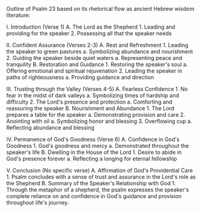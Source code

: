 Outline of Psalm 23 based on its rhetorical flow as ancient Hebrew wisdom literature:

I. Introduction (Verse 1)
   A. The Lord as the Shepherd
      1. Leading and providing for the speaker
      2. Possessing all that the speaker needs

II. Confident Assurance (Verses 2-3)
   A. Rest and Refreshment
      1. Leading the speaker to green pastures
         a. Symbolizing abundance and nourishment
      2. Guiding the speaker beside quiet waters
         a. Representing peace and tranquility
   B. Restoration and Guidance
      1. Restoring the speaker's soul
         a. Offering emotional and spiritual rejuvenation
      2. Leading the speaker in paths of righteousness
         a. Providing guidance and direction

III. Trusting through the Valley (Verses 4-5)
   A. Fearless Confidence
      1. No fear in the midst of dark valleys
         a. Symbolizing times of hardship and difficulty
      2. The Lord's presence and protection
         a. Comforting and reassuring the speaker
   B. Nourishment and Abundance
      1. The Lord prepares a table for the speaker
         a. Demonstrating provision and care
      2. Anointing with oil
         a. Symbolizing honor and blessing
      3. Overflowing cup
         a. Reflecting abundance and blessing

IV. Permanence of God's Goodness (Verse 6)
   A. Confidence in God's Goodness
      1. God's goodness and mercy
         a. Demonstrated throughout the speaker's life
   B. Dwelling in the House of the Lord
      1. Desire to abide in God's presence forever
         a. Reflecting a longing for eternal fellowship

V. Conclusion (No specific verse)
   A. Affirmation of God's Providential Care
      1. Psalm concludes with a sense of trust and assurance in the Lord's role as the Shepherd
   B. Summary of the Speaker's Relationship with God
      1. Through the metaphor of a shepherd, the psalm expresses the speaker's complete reliance on and confidence in God's guidance and provision throughout life's journey.